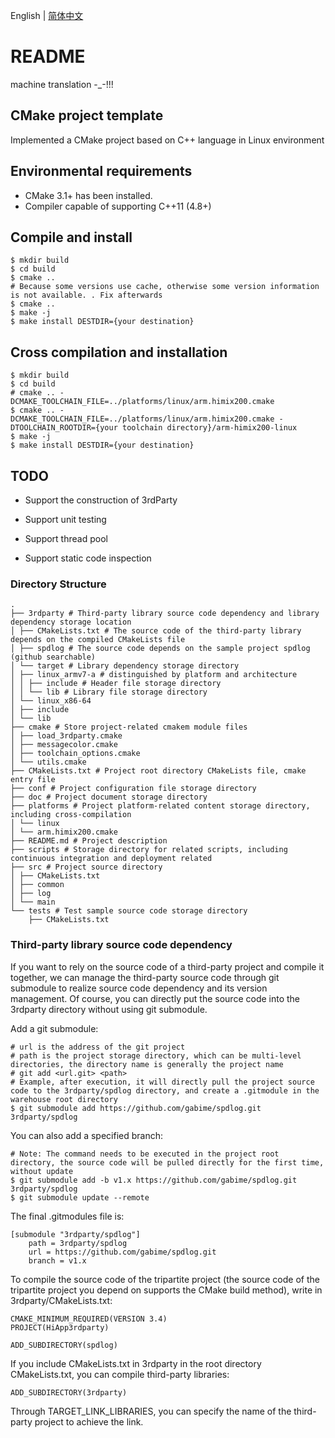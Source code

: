 

English | [简体中文](./README.cn.md)

# README

machine translation -_-!!!

## CMake project template

Implemented a CMake project based on C++ language in Linux environment

## Environmental requirements

- CMake 3.1+ has been installed.
- Compiler capable of supporting C++11 (4.8+)

## Compile and install

```
$ mkdir build
$ cd build
$ cmake ..
# Because some versions use cache, otherwise some version information is not available. . Fix afterwards
$ cmake ..
$ make -j
$ make install DESTDIR={your destination}
```

## Cross compilation and installation

```
$ mkdir build
$ cd build
# cmake .. -DCMAKE_TOOLCHAIN_FILE=../platforms/linux/arm.himix200.cmake
$ cmake .. -DCMAKE_TOOLCHAIN_FILE=../platforms/linux/arm.himix200.cmake -DTOOLCHAIN_ROOTDIR={your toolchain directory}/arm-himix200-linux
$ make -j
$ make install DESTDIR={your destination}
```

## TODO

- Support the construction of 3rdParty

- Support unit testing
- Support thread pool
- Support static code inspection

### Directory Structure

```
.
├── 3rdparty # Third-party library source code dependency and library dependency storage location
│ ├── CMakeLists.txt # The source code of the third-party library depends on the compiled CMakeLists file
│ ├── spdlog # The source code depends on the sample project spdlog (github searchable)
│ └── target # Library dependency storage directory
│ ├── linux_armv7-a # distinguished by platform and architecture
│ │ ├── include # Header file storage directory
│ │ └── lib # Library file storage directory
│ └── linux_x86-64
│ ├── include
│ └── lib
├── cmake # Store project-related cmakem module files
│ ├── load_3rdparty.cmake
│ ├── messagecolor.cmake
│ ├── toolchain_options.cmake
│ └── utils.cmake
├── CMakeLists.txt # Project root directory CMakeLists file, cmake entry file
├── conf # Project configuration file storage directory
├── doc # Project document storage directory
├── platforms # Project platform-related content storage directory, including cross-compilation
│ └── linux
│ └── arm.himix200.cmake
├── README.md # Project description
├── scripts # Storage directory for related scripts, including continuous integration and deployment related
├── src # Project source directory
│ ├── CMakeLists.txt
│ ├── common
│ ├── log
│ └── main
└── tests # Test sample source code storage directory
    ├── CMakeLists.txt
```

### Third-party library source code dependency

If you want to rely on the source code of a third-party project and compile it together, we can manage the third-party source code through git submodule to realize source code dependency and its version management. Of course, you can directly put the source code into the 3rdparty directory without using git submodule.

Add a git submodule:

```
# url is the address of the git project
# path is the project storage directory, which can be multi-level directories, the directory name is generally the project name
# git add <url.git> <path>
# Example, after execution, it will directly pull the project source code to the 3rdparty/spdlog directory, and create a .gitmodule in the warehouse root directory
$ git submodule add https://github.com/gabime/spdlog.git 3rdparty/spdlog
```

You can also add a specified branch:

```
# Note: The command needs to be executed in the project root directory, the source code will be pulled directly for the first time, without update
$ git submodule add -b v1.x https://github.com/gabime/spdlog.git 3rdparty/spdlog
$ git submodule update --remote
```

The final .gitmodules file is:

```
[submodule "3rdparty/spdlog"]
    path = 3rdparty/spdlog
    url = https://github.com/gabime/spdlog.git
    branch = v1.x
```

To compile the source code of the tripartite project (the source code of the tripartite project you depend on supports the CMake build method), write in 3rdparty/CMakeLists.txt:

```
CMAKE_MINIMUM_REQUIRED(VERSION 3.4)
PROJECT(HiApp3rdparty)

ADD_SUBDIRECTORY(spdlog)
```

If you include CMakeLists.txt in 3rdparty in the root directory CMakeLists.txt, you can compile third-party libraries:

```
ADD_SUBDIRECTORY(3rdparty)
```

Through TARGET_LINK_LIBRARIES, you can specify the name of the third-party project to achieve the link.